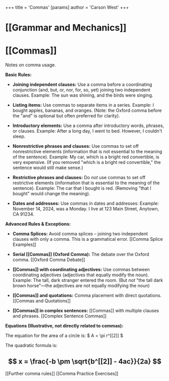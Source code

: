 +++
 title = 'Commas'
[params]
	author = 'Carson West'
+++
# [[Grammar and Mechanics]]
# [[Commas]]

Notes on comma usage.

**Basic Rules:**

* **Joining independent clauses:** Use a comma before a coordinating conjunction (and, but, or, nor, for, so, yet) joining two independent clauses.  Example:  The sun was shining, and the birds were singing.

* **Listing items:** Use commas to separate items in a series.  Example: I bought apples, bananas, and oranges.  (Note: the Oxford comma before the "and" is optional but often preferred for clarity).

* **Introductory elements:** Use a comma after introductory words, phrases, or clauses.  Example:  After a long day, I went to bed.  However, I couldn't sleep.

* **Nonrestrictive phrases and clauses:** Use commas to set off nonrestrictive elements (information that is not essential to the meaning of the sentence). Example: My car, which is a bright red convertible, is very expensive.  (If you removed "which is a bright red convertible," the sentence would still make sense.)

* **Restrictive phrases and clauses:** Do *not* use commas to set off restrictive elements (information that is essential to the meaning of the sentence). Example:  The car that I bought is red. (Removing "that I bought" would change the meaning).

* **Dates and addresses:**  Use commas in dates and addresses:  Example:  November 14, 2024, was a Monday. I live at 123 Main Street, Anytown, CA 91234.


**Advanced Rules & Exceptions:**

* **Comma Splices:**  Avoid comma splices – joining two independent clauses with only a comma.  This is a grammatical error. [[Comma Splice Examples]]

* **Serial [[Commas]] (Oxford Comma):**  The debate over the Oxford comma. [[Oxford Comma Debate]]

* **[[Commas]] with coordinating adjectives:** Use commas between coordinating adjectives (adjectives that equally modify the noun). Example:  The tall, dark stranger entered the room.  (But *not* "the tall dark brown horse"—the adjectives are not equally modifying the noun)

* **[[Commas]] and quotations:** Comma placement with direct quotations. [[Commas and Quotations]]

* **[[Commas]] in complex sentences:**  [[Commas]] with multiple clauses and phrases. [[Complex Sentence Commas]]


**Equations (Illustrative, not directly related to commas):**

The equation for the area of a circle is:   $ A = \pi r^[[2]] $ 

The quadratic formula is:
##  $$ x = \frac{-b \pm \sqrt{b^[[2]] - 4ac}}{2a} $$  

[[Further comma rules]]
[[Comma Practice Exercises]]

